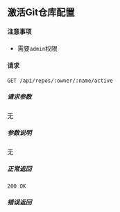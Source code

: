 ## 激活Git仓库配置

#### 注意事项

- 需要`admin`权限

#### 请求

```
GET /api/repos/:owner/:name/active
```

##### 请求参数

无

##### 参数说明

无

##### 正常返回

```
200 OK
```

##### 错误返回
